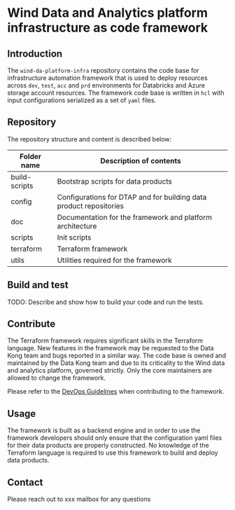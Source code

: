 # Wind Data and Analytics platform infrastructure as code framework

## Introduction

The `wind-da-platform-infra` repository contains the code base for
infrastructure automation framework that is used to deploy resources across
`dev`, `test`, `acc` and `prd` environments for Databricks and Azure storage
account resources. The framework code base is written in `hcl` with input
configurations serialized as a set of `yaml` files.

## Repository

The repository structure and content is described below:

| Folder name | Description of contents |
| --- | --- |
| build-scripts | Bootstrap scripts for data products |
| config | Configurations for DTAP and for building data product repositories |
| doc | Documentation for the framework and platform architecture |
| scripts | Init scripts |
| terraform | Terraform framework |
| utils | Utilities required for the framework |

## Build and test

TODO: Describe and show how to build your code and run the tests.

## Contribute

The Terraform framework requires significant skills in the Terraform language.
New features in the framework may be requested to the Data Kong team and bugs
reported in a similar way. The code base is owned and maintained by the Data
Kong team and due to its criticality to the Wind data and analytics platform,
governed strictly. Only the core maintainers are allowed to change the
framework.

Please refer to the [DevOps Guidelines](docs/CONTRIBUTING.md) when contributing
to the framework.

## Usage

The framework is built as a backend engine and in order to use the framework
developers should only ensure that the configuration yaml files for their data
products are properly constructed. No knowledge of the Terraform language is
required to use this framework to build and deploy data products.

## Contact

Please reach out to xxx mailbox for any questions
